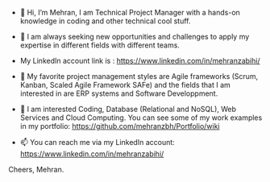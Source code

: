 - 👋 Hi, I’m Mehran, I am Technical Project Manager with a hands-on knowledge in coding and other technical cool stuff. 
- 👀 I am always seeking new opportunities and challenges to apply my expertise in different fields with different teams.
-  My LinkedIn account link is : https://www.linkedin.com/in/mehranzabihi/
- 🌱 My favorite project management styles are Agile frameworks (Scrum, Kanban, Scaled Agile Framework SAFe) and the fields that I am interested in are ERP systems and Software Developpment.
- 🌱 I am interested Coding, Database (Relational and NoSQL), Web Services and Cloud Computing. You can see some of my work examples in my portfolio:
https://github.com/mehranzbh/Portfolio/wiki

- 📫 You can reach me via my LinkedIn account: https://www.linkedin.com/in/mehranzabihi/

Cheers,
Mehran.

<!---
mehranzbh/mehranzbh is a ✨ special ✨ repository because its `README.md` (this file) appears on your GitHub profile.
You can click the Preview link to take a look at your changes.
--->
